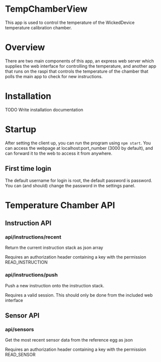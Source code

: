 # TempChamberView
This app is used to control the temperature of the WickedDevice temperature calibration chamber.  

# Overview
There are two main components of this app, an express web server which supplies the web interface for controlling the temperature, and another 
app that runs on the raspi that controls the temperature of the chamber that polls the main app to check for new instructions.

# Installation
TODO Write installation documentation

# Startup
After setting the client up, you can run the program using `npm start`.  You can access the webpage at localhost:port_number (3000 by default), and can forward it to the 
web to access it from anywhere.  

## First time login
The default username for login is root, the default password is password.  You can (and should) change the password in the settings panel.

# Temperature Chamber API 
## Instruction API
### api/instructions/recent
Return the current instruction stack as json array

Requires an authorization header containing a key with the permission READ_INSTRUCTION
### api/instructions/push
Push a new instruction onto the instruction stack.

Requires a valid session. This should only be done from the included web interface
## Sensor API
### api/sensors
Get the most recent sensor data from the reference egg as json

Requires an authorization header containing a key with the permission READ_SENSOR